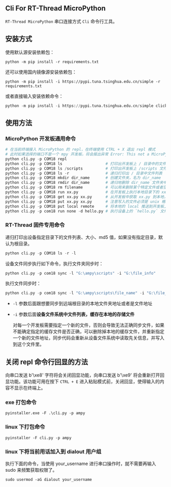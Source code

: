 ## Cli For RT-Thread MicroPython 

`RT-Thread MicroPython` 串口连接方式 `Cli` 命令行工具。

## 安装方式

使用默认源安装依赖包：

```
python -m pip install -r requirements.txt
```

还可以使用国内镜像源安装依赖包：

```
python -m pip install -i https://pypi.tuna.tsinghua.edu.cn/simple -r requirements.txt
```

或者直接输入安装依赖命令：

```python
python -m pip install -i https://pypi.tuna.tsinghua.edu.cn/simple click pyserial python-dotenv
```

## 使用方法

### MicroPython 开发板通用命令

```python
# 在当前终端接入 MicroPython 的 repl，在终端使用 CTRL + X 退出 repl 模式
# 此时如果选择的端口不是一个 mpy 开发板，将会报出异常 Error: This not a MicroPython board no bytes
python cli.py -p COM18 repl
python cli.py -p COM18 ls                   # 打印出开发板上 / 目录中的文件列表
python cli.py -p COM18 ls /scripts          # 打印出开发板上 /scripts 文件夹中的文件列表
python cli.py -p COM18 ls -r                # 递归打印出 / 目录中文件列表
python cli.py -p COM18 mkdir dir_name       # 创建文件夹，名为 dir_name
python cli.py -p COM18 rmdir dir_name       # 递归地删除 dir_name 文件夹中的所有文件，最终删除文件夹
python cli.py -p COM18 rm filename          # 可以用来删除某个特定文件或者空文件夹
python cli.py -p COM18 run xx.py            # 在开发板上执行本地目录下的 xx.py 文件
python cli.py -p COM18 get xx.py xx.py      # 从开发板中获取 xx.py 到本地，并将该文件命名为 xx.py
python cli.py -p COM18 put xx.py xx.py      # 注意写入的文件必须是 unix 格式，否则读出时会出问题
python cli.py -p COM18 put local remote     # 将本地的 local 推送到开发板上，并且命名为 remote
python cli.py -p com18 run none -d hello.py # 执行设备上的 `hello.py` 文件，注意如果该程序不返回，则程序无法从终端返回
```

### RT-Thread 固件专用命令

递归打印出设备指定目录下的文件列表、大小、md5 值，如果没有指定目录，默认为根目录。

```python
python cli.py -p COM18 ls -r -l
```
设备文件同步执行如下命令，执行文件夹同步时：

```python
python cli.py -p com18 sync -l "G:\ampy\scripts" -i "G:\file_info"
```

执行文件同步时：

```python
python cli.py -p com18 sync -l "G:\ampy\scripts\file_name" -i "G:\file_info"
```

- `-l` 参数后面跟想要同步到远端根目录的本地文件夹地址或者是文件地址

- `-i` 参数后面**设备文件系统中文件列表，缓存在本地的存储文件**

  对每一个开发板需要指定一个新的文件，否则会导致无法正确同步文件，如果不能确定指定的缓存文件是否正确，可以删除掉本地的缓存文件，并重新指定一个新的文件地址，同步代码会重新从设备文件系统中读取先关信息，并写入到这个文件里。

## 关闭 repl 命令行回显的方法

向串口发送 b'\xe8' 字符将会关闭回显功能，向串口发送 b'\xe9' 将会重新打开回显功能。该功能可用在按下 `CTRL + E` 进入粘贴模式前，关闭回显，使得输入的内容不显示在终端上。

### exe 打包命令

`pyinstaller.exe -F .\cli.py -p ampy`

### linux 下打包命令

`pyinstaller -F cli.py -p ampy`

### linux 下将当前用话加入到 dialout 用户组

执行下面的命令，当使用 your_username 进行串口操作时，就不需要再输入 sudo 来频繁获取权限了。

`sudo usermod -aG dialout your_username`